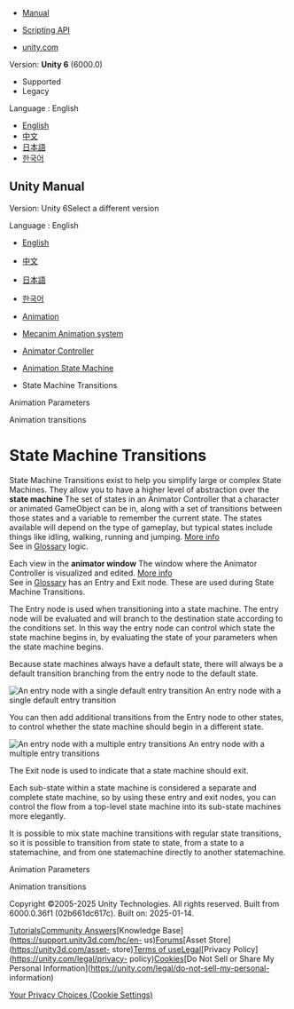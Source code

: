 [](https://docs.unity3d.com)

  * [Manual](../Manual/index.html)
  * [Scripting API](../ScriptReference/index.html)

  * [unity.com](https://unity.com/)

Version: **Unity 6** (6000.0)

  * Supported
  * Legacy

Language : English

  * [English](/Manual/StateMachineTransitions.html)
  * [中文](/cn/current/Manual/StateMachineTransitions.html)
  * [日本語](/ja/current/Manual/StateMachineTransitions.html)
  * [한국어](/kr/current/Manual/StateMachineTransitions.html)

[](https://docs.unity3d.com)

## Unity Manual

Version: Unity 6Select a different version

Language : English

  * [English](/Manual/StateMachineTransitions.html)
  * [中文](/cn/current/Manual/StateMachineTransitions.html)
  * [日本語](/ja/current/Manual/StateMachineTransitions.html)
  * [한국어](/kr/current/Manual/StateMachineTransitions.html)

  * [Animation](AnimationSection.html)
  * [Mecanim Animation system](AnimationOverview.html)
  * [Animator Controller](class-AnimatorController.html)
  * [Animation State Machine](AnimationStateMachines.html)
  * State Machine Transitions

[](AnimationParameters.html)

Animation Parameters

[](class-Transition.html)

Animation transitions

# State Machine Transitions

State Machine Transitions exist to help you simplify large or complex State
Machines. They allow you to have a higher level of abstraction over the
**state machine** The set of states in an Animator Controller that a character
or animated GameObject can be in, along with a set of transitions between
those states and a variable to remember the current state. The states
available will depend on the type of gameplay, but typical states include
things like idling, walking, running and jumping. [More
info](StateMachineBasics.html)  
See in [Glossary](Glossary.html#StateMachine) logic.

Each view in the **animator window** The window where the Animator Controller
is visualized and edited. [More info](AnimatorWindow.html)  
See in [Glossary](Glossary.html#AnimatorWindow) has an Entry and Exit node.
These are used during State Machine Transitions.

The Entry node is used when transitioning into a state machine. The entry node
will be evaluated and will branch to the destination state according to the
conditions set. In this way the entry node can control which state the state
machine begins in, by evaluating the state of your parameters when the state
machine begins.

Because state machines always have a default state, there will always be a
default transition branching from the entry node to the default state.

![An entry node with a single default entry
transition](../uploads/Main/AnimatorEntryNodeSingleTransition.png) An entry
node with a single default entry transition

You can then add additional transitions from the Entry node to other states,
to control whether the state machine should begin in a different state.

![An entry node with a multiple entry
transitions](../uploads/Main/AnimatorEntryNodeMultipleTransitions.png) An
entry node with a multiple entry transitions

The Exit node is used to indicate that a state machine should exit.

Each sub-state within a state machine is considered a separate and complete
state machine, so by using these entry and exit nodes, you can control the
flow from a top-level state machine into its sub-state machines more
elegantly.

It is possible to mix state machine transitions with regular state
transitions, so it is possible to transition from state to state, from a state
to a statemachine, and from one statemachine directly to another statemachine.

[](AnimationParameters.html)

Animation Parameters

[](class-Transition.html)

Animation transitions

Copyright ©2005-2025 Unity Technologies. All rights reserved. Built from
6000.0.36f1 (02b661dc617c). Built on: 2025-01-14.

[Tutorials](https://learn.unity.com/)[Community
Answers](https://answers.unity3d.com)[Knowledge
Base](https://support.unity3d.com/hc/en-
us)[Forums](https://forum.unity3d.com)[Asset Store](https://unity3d.com/asset-
store)[Terms of
use](https://docs.unity3d.com/Manual/TermsOfUse.html)[Legal](https://unity.com/legal)[Privacy
Policy](https://unity.com/legal/privacy-
policy)[Cookies](https://unity.com/legal/cookie-policy)[Do Not Sell or Share
My Personal Information](https://unity.com/legal/do-not-sell-my-personal-
information)

[Your Privacy Choices (Cookie Settings)](javascript:void\(0\);)

